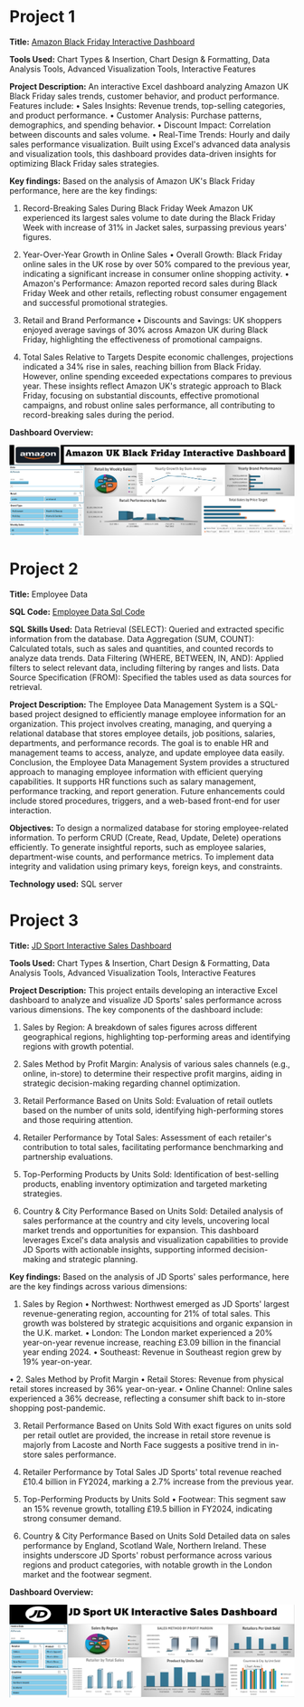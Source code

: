 # Project 1

**Title:** [Amazon Black Friday Interactive Dashboard](https://github.com/Damilarry/SA_mytech.github.io/blob/main/Amazon%20UK%20Dashboard.xlsx)

**Tools Used:**  Chart Types & Insertion, Chart Design & Formatting, Data Analysis Tools, Advanced Visualization Tools, Interactive Features

**Project Description:** An interactive Excel dashboard analyzing Amazon UK Black Friday sales trends, customer behavior, and product performance. Features include: •	Sales Insights: Revenue trends, top-selling categories, and product performance. •	Customer Analysis: Purchase patterns, demographics, and spending behavior. •	Discount Impact: Correlation between discounts and sales volume. •	Real-Time Trends: Hourly and daily sales performance visualization. Built using Excel's advanced data analysis and visualization tools, this dashboard provides data-driven insights for optimizing Black Friday sales strategies.

**Key findings:** Based on the analysis of Amazon UK's Black Friday performance, here are the key findings:
1. Record-Breaking Sales During Black Friday Week
Amazon UK experienced its largest sales volume to date during the Black Friday Week with increase of 31% in Jacket sales, surpassing previous years' figures.

2. Year-Over-Year Growth in Online Sales
•	Overall Growth: Black Friday online sales in the UK rose by over 50% compared to the previous year, indicating a significant increase in consumer online shopping activity. 
•	Amazon's Performance: Amazon reported record sales during Black Friday Week and other retails, reflecting robust consumer engagement and successful promotional strategies.

3. Retail and Brand Performance
•	Discounts and Savings: UK shoppers enjoyed average savings of 30% across Amazon UK during Black Friday, highlighting the effectiveness of promotional campaigns.

4. Total Sales Relative to Targets
Despite economic challenges, projections indicated a 34% rise in sales, reaching billion from Black Friday. However, online spending exceeded expectations compares to previous year. These insights reflect Amazon UK's strategic approach to Black Friday, focusing on substantial discounts, effective promotional campaigns, and robust online sales performance, all contributing to record-breaking sales during the period.

**Dashboard Overview:**

![AmazonBF](AmazonBF.png)

# Project 2

**Title:** Employee Data

**SQL Code:** [Employee Data Sql Code](https://github.com/Damilarry/SA_mytech.github.io/blob/main/EmploeeData_Project1.Sql)

**SQL Skills Used:** Data Retrieval (SELECT): Queried and extracted specific information from the database. Data Aggregation (SUM, COUNT): Calculated totals, such as sales and quantities, and counted records to analyze data trends. Data Filtering (WHERE, BETWEEN, IN, AND): Applied filters to select relevant data, including filtering by ranges and lists. Data Source Specification (FROM): Specified the tables used as data sources for retrieval.

**Project Description:** The Employee Data Management System is a SQL-based project designed to efficiently manage employee information for an organization. This project involves creating, managing, and querying a relational database that stores employee details, job positions, salaries, departments, and performance records. The goal is to enable HR and management teams to access, analyze, and update employee data easily.  Conclusion, the Employee Data Management System provides a structured approach to managing employee information with efficient querying capabilities. It supports HR functions such as salary management, performance tracking, and report generation. Future enhancements could include stored procedures, triggers, and a web-based front-end for user interaction.

**Objectives:** To design a normalized database for storing employee-related information. To perform CRUD (Create, Read, Update, Delete) operations efficiently. To generate insightful reports, such as employee salaries, department-wise counts, and performance metrics. To implement data integrity and validation using primary keys, foreign keys, and constraints.

**Technology used:** SQL server

# Project 3

**Title:** [JD Sport Interactive Sales Dashboard](https://github.com/Damilarry/SA_mytech.github.io/blob/main/JD%20Sports-Dashboard.xlsx)

**Tools Used:** Chart Types & Insertion, Chart Design & Formatting, Data Analysis Tools, Advanced Visualization Tools, Interactive Features

**Project Description:** This project entails developing an interactive Excel dashboard to analyze and visualize JD Sports' sales performance across various dimensions. The key components of the dashboard include:
1.	Sales by Region: A breakdown of sales figures across different geographical regions, highlighting top-performing areas and identifying regions with growth potential.
  
2.	Sales Method by Profit Margin: Analysis of various sales channels (e.g., online, in-store) to determine their respective profit margins, aiding in strategic decision-making regarding channel optimization.
   
3.	Retail Performance Based on Units Sold: Evaluation of retail outlets based on the number of units sold, identifying high-performing stores and those requiring attention.
   
4.	Retailer Performance by Total Sales: Assessment of each retailer's contribution to total sales, facilitating performance benchmarking and partnership evaluations.
   
5.	Top-Performing Products by Units Sold: Identification of best-selling products, enabling inventory optimization and targeted marketing strategies.
	
6.	Country & City Performance Based on Units Sold: Detailed analysis of sales performance at the country and city levels, uncovering local market trends and opportunities for expansion. This dashboard leverages Excel's data analysis and visualization capabilities to provide JD Sports with actionable insights, supporting informed decision-making and strategic planning.

**Key findings:** Based on the analysis of JD Sports' sales performance, here are the key findings across various dimensions:
1. Sales by Region
•	Northwest: Northwest emerged as JD Sports' largest revenue-generating region, accounting for 21% of total sales. This growth was bolstered by strategic acquisitions and organic expansion in the U.K. market. 
•	London: The London market experienced a 20% year-on-year revenue increase, reaching £3.09 billion in the financial year ending 2024. 
•	Southeast: Revenue in Southeast region grew by 19% year-on-year.

•	2. Sales Method by Profit Margin
•	Retail Stores: Revenue from physical retail stores increased by 36% year-on-year. 
•	Online Channel: Online sales experienced a 36% decrease, reflecting a consumer shift back to in-store shopping post-pandemic. 

3. Retail Performance Based on Units Sold
With exact figures on units sold per retail outlet are provided, the increase in retail store revenue is majorly from Lacoste and North Face suggests a positive trend in in-store sales performance.

4. Retailer Performance by Total Sales
JD Sports' total revenue reached £10.4 billion in FY2024, marking a 2.7% increase from the previous year.

5. Top-Performing Products by Units Sold
•	Footwear: This segment saw an 15% revenue growth, totalling £19.5 billion in FY2024, indicating strong consumer demand.

6. Country & City Performance Based on Units Sold
Detailed data on sales performance by England, Scotland Wale, Northern Ireland.
These insights underscore JD Sports' robust performance across various regions and product categories, with notable growth in the London market and the footwear segment.

**Dashboard Overview:**

![JD_Sport](JD_Sport.png)






